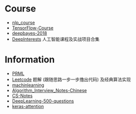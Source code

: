 # Course
- [nlp_course](https://github.com/yandexdataschool/nlp_course)
- [TensorFlow-Course](https://github.com/open-source-for-science/TensorFlow-Course)
- [deepbayes-2018](https://github.com/bayesgroup/deepbayes-2018)
- [DeepInterests](https://github.com/Honlan/DeepInterests) 人工智能课程及实战项目合集

# Information
- [PRML](https://github.com/PRML/PRMLT)
- [Leetcode](https://github.com/apachecn/awesome-algorithm) 题解 (跟随思路一步一步撸出代码) 及经典算法实现
- [machinlearning](https://github.com/lovesoft5/ml)
- [Algorithm_Interview_Notes-Chinese](https://github.com/imhuay/Algorithm_Interview_Notes-Chinese)
- [CS-Notes](https://github.com/CyC2018/CS-Notes)
- [DeepLearning-500-questions](https://github.com/scutan90/DeepLearning-500-questions)
- [keras-attention](https://github.com/datalogue/keras-attention)

